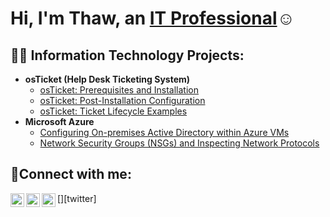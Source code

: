 
<h1>Hi, I'm Thaw, an <a href="https://www.linkedin.com/in/thaw-so-1ab36a279/">IT Professional</a>☺</h1>

<h2>👨‍💻 Information Technology Projects:</h2>

- <b>osTicket (Help Desk Ticketing System)</b>
  - [osTicket: Prerequisites and Installation](https://github.com/thawso100/osticket-prereqs)
  - [osTicket: Post-Installation Configuration](https://github.com/thawso100/post-install-config)
  - [osTicket: Ticket Lifecycle Examples](https://github.com/thawso100/ticket-lifecycle)
- <b>Microsoft Azure</b>
  - [Configuring On-premises Active Directory within Azure VMs](https://github.com/joshmadakorcc/configure-ad)
  - [Network Security Groups (NSGs) and Inspecting Network Protocols](https://github.com/joshmadakorcc/azure-network-protocols)

<h2>🤳Connect with me:</h2>

[<img align="left" alt="Josh | Facebook" width="22px" src="https://www.facebook.com/profile.php?id=100008000987381" />][twitter]
[<img align="left" alt="Josh | LinkedIn" width="22px" src="https://www.instagram.com/thaw_so/" />][linkedin]
[<img align="left" alt="Josh | Instagram" width="22px" src="linkedin.com/in/thaw-so-1ab36a279" />][instagram]

[Facebook]: https://www.facebook.com/profile.php?id=100008000987381
[instagram]: https://www.instagram.com/thaw_so/
[linkedin]: linkedin.com/in/thaw-so-1ab36a279
